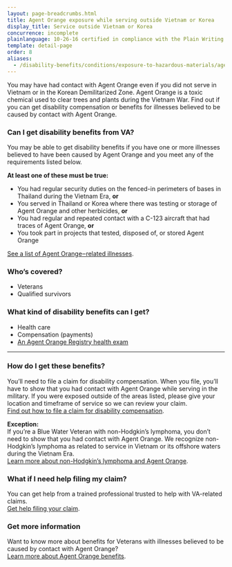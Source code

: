 ```yaml
---
layout: page-breadcrumbs.html
title: Agent Orange exposure while serving outside Vietnam or Korea
display_title: Service outside Vietnam or Korea
concurrence: incomplete
plainlanguage: 10-26-16 certified in compliance with the Plain Writing Act
template: detail-page
order: 8
aliases:
  - /disability-benefits/conditions/exposure-to-hazardous-materials/agent-orange/service-outside/
---
```


<div class="va-introtext">

You may have had contact with Agent Orange even if you did not serve in Vietnam or in the Korean Demilitarized Zone. Agent Orange is a toxic chemical used to clear trees and plants during the Vietnam War. Find out if you can get disability compensation or benefits for illnesses believed to be caused by contact with Agent Orange.

</div>

<div class="feature" markdown="1">

### Can I get disability benefits from VA?

You may be able to get disability benefits if you have one or more illnesses believed to have been caused by Agent Orange and you meet any of the requirements listed below.

**At least one of these must be true:**

  - You had regular security duties on the fenced-in perimeters of bases in Thailand during the Vietnam Era, **or**
  - You served in Thailand or Korea where there was testing or storage of Agent Orange and other herbicides, **or**
  - You had regular and repeated contact with a C-123 aircraft that had traces of Agent Orange, **or**
  - You took part in projects that tested, disposed of, or stored Agent Orange

[See a list of Agent Orange‒related illnesses](/disability/eligibility/hazardous-materials-exposure/agent-orange/related-diseases/).


### Who’s covered?

- Veterans
- Qualified survivors
</div>

### What kind of disability benefits can I get?

- Health care
- Compensation (payments)
- [An Agent Orange Registry health exam](/disability/eligibility/hazardous-materials-exposure/agent-orange/registry-health-exam/)

-----

### How do I get these benefits?

You’ll need to file a claim for disability compensation. When you file, you’ll have to show that you had contact with Agent Orange while serving in the military. If you were exposed outside of the areas listed, please give your location and timeframe of service so we can review your claim. <br>
[Find out how to file a claim for disability compensation](/disability/how-to-file-claim/).

**Exception:**<br>
If you’re a Blue Water Veteran with non-Hodgkin’s lymphoma, you don’t need to show that you had contact with Agent Orange. We recognize non-Hodgkin’s lymphoma as related to service in Vietnam or its offshore waters during the Vietnam Era. <br>
[Learn more about non-Hodgkin’s lymphoma and Agent Orange](/disability/eligibility/hazardous-materials-exposure/agent-orange/non-hodgkins-lymphoma/).

### What if I need help filing my claim?

You can get help from a trained professional trusted to help with VA-related claims. <br>
[Get help filing your claim](/disability/get-help-filing-claim/).

### Get more information
Want to know more about benefits for Veterans with illnesses believed to be caused by contact with Agent Orange? <br>
[Learn more about Agent Orange benefits](https://www.publichealth.va.gov/exposures/agentorange/benefits/index.asp).
